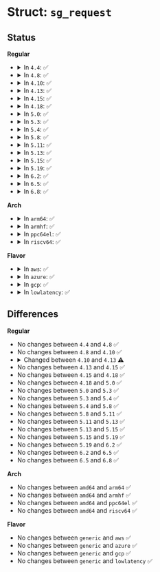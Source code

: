 # Struct: <code>sg_request</code>

## Status
<b>Regular</b>
<ul>
<li>
<details>
<summary>In <code>4.4</code>: ✅</summary>

```c
struct sg_request {
    struct sg_request *nextrp;
    struct sg_fd *parentfp;
    Sg_scatter_hold data;
    sg_io_hdr_t header;
    unsigned char sense_b[96];
    char res_used;
    char orphan;
    char sg_io_owned;
    char done;
    struct request *rq;
    struct bio *bio;
    struct execute_work ew;
};
```
</details>
</li>
<li>
<details>
<summary>In <code>4.8</code>: ✅</summary>

```c
struct sg_request {
    struct sg_request *nextrp;
    struct sg_fd *parentfp;
    Sg_scatter_hold data;
    sg_io_hdr_t header;
    unsigned char sense_b[96];
    char res_used;
    char orphan;
    char sg_io_owned;
    char done;
    struct request *rq;
    struct bio *bio;
    struct execute_work ew;
};
```
</details>
</li>
<li>
<details>
<summary>In <code>4.10</code>: ✅</summary>

```c
struct sg_request {
    struct sg_request *nextrp;
    struct sg_fd *parentfp;
    Sg_scatter_hold data;
    sg_io_hdr_t header;
    unsigned char sense_b[96];
    char res_used;
    char orphan;
    char sg_io_owned;
    char done;
    struct request *rq;
    struct bio *bio;
    struct execute_work ew;
};
```
</details>
</li>
<li>
<details>
<summary>In <code>4.13</code>: ✅</summary>

```c
struct sg_request {
    struct list_head entry;
    struct sg_fd *parentfp;
    Sg_scatter_hold data;
    sg_io_hdr_t header;
    unsigned char sense_b[96];
    char res_used;
    char orphan;
    char sg_io_owned;
    char done;
    struct request *rq;
    struct bio *bio;
    struct execute_work ew;
};
```
</details>
</li>
<li>
<details>
<summary>In <code>4.15</code>: ✅</summary>

```c
struct sg_request {
    struct list_head entry;
    struct sg_fd *parentfp;
    Sg_scatter_hold data;
    sg_io_hdr_t header;
    unsigned char sense_b[96];
    char res_used;
    char orphan;
    char sg_io_owned;
    char done;
    struct request *rq;
    struct bio *bio;
    struct execute_work ew;
};
```
</details>
</li>
<li>
<details>
<summary>In <code>4.18</code>: ✅</summary>

```c
struct sg_request {
    struct list_head entry;
    struct sg_fd *parentfp;
    Sg_scatter_hold data;
    sg_io_hdr_t header;
    unsigned char sense_b[96];
    char res_used;
    char orphan;
    char sg_io_owned;
    char done;
    struct request *rq;
    struct bio *bio;
    struct execute_work ew;
};
```
</details>
</li>
<li>
<details>
<summary>In <code>5.0</code>: ✅</summary>

```c
struct sg_request {
    struct list_head entry;
    struct sg_fd *parentfp;
    Sg_scatter_hold data;
    sg_io_hdr_t header;
    unsigned char sense_b[96];
    char res_used;
    char orphan;
    char sg_io_owned;
    char done;
    struct request *rq;
    struct bio *bio;
    struct execute_work ew;
};
```
</details>
</li>
<li>
<details>
<summary>In <code>5.3</code>: ✅</summary>

```c
struct sg_request {
    struct list_head entry;
    struct sg_fd *parentfp;
    Sg_scatter_hold data;
    sg_io_hdr_t header;
    unsigned char sense_b[96];
    char res_used;
    char orphan;
    char sg_io_owned;
    char done;
    struct request *rq;
    struct bio *bio;
    struct execute_work ew;
};
```
</details>
</li>
<li>
<details>
<summary>In <code>5.4</code>: ✅</summary>

```c
struct sg_request {
    struct list_head entry;
    struct sg_fd *parentfp;
    Sg_scatter_hold data;
    sg_io_hdr_t header;
    unsigned char sense_b[96];
    char res_used;
    char orphan;
    char sg_io_owned;
    char done;
    struct request *rq;
    struct bio *bio;
    struct execute_work ew;
};
```
</details>
</li>
<li>
<details>
<summary>In <code>5.8</code>: ✅</summary>

```c
struct sg_request {
    struct list_head entry;
    struct sg_fd *parentfp;
    Sg_scatter_hold data;
    sg_io_hdr_t header;
    unsigned char sense_b[96];
    char res_used;
    char orphan;
    char sg_io_owned;
    char done;
    struct request *rq;
    struct bio *bio;
    struct execute_work ew;
};
```
</details>
</li>
<li>
<details>
<summary>In <code>5.11</code>: ✅</summary>

```c
struct sg_request {
    struct list_head entry;
    struct sg_fd *parentfp;
    Sg_scatter_hold data;
    sg_io_hdr_t header;
    unsigned char sense_b[96];
    char res_used;
    char orphan;
    char sg_io_owned;
    char done;
    struct request *rq;
    struct bio *bio;
    struct execute_work ew;
};
```
</details>
</li>
<li>
<details>
<summary>In <code>5.13</code>: ✅</summary>

```c
struct sg_request {
    struct list_head entry;
    struct sg_fd *parentfp;
    Sg_scatter_hold data;
    sg_io_hdr_t header;
    unsigned char sense_b[96];
    char res_used;
    char orphan;
    char sg_io_owned;
    char done;
    struct request *rq;
    struct bio *bio;
    struct execute_work ew;
};
```
</details>
</li>
<li>
<details>
<summary>In <code>5.15</code>: ✅</summary>

```c
struct sg_request {
    struct list_head entry;
    struct sg_fd *parentfp;
    Sg_scatter_hold data;
    sg_io_hdr_t header;
    unsigned char sense_b[96];
    char res_used;
    char orphan;
    char sg_io_owned;
    char done;
    struct request *rq;
    struct bio *bio;
    struct execute_work ew;
};
```
</details>
</li>
<li>
<details>
<summary>In <code>5.19</code>: ✅</summary>

```c
struct sg_request {
    struct list_head entry;
    struct sg_fd *parentfp;
    Sg_scatter_hold data;
    sg_io_hdr_t header;
    unsigned char sense_b[96];
    char res_used;
    char orphan;
    char sg_io_owned;
    char done;
    struct request *rq;
    struct bio *bio;
    struct execute_work ew;
};
```
</details>
</li>
<li>
<details>
<summary>In <code>6.2</code>: ✅</summary>

```c
struct sg_request {
    struct list_head entry;
    struct sg_fd *parentfp;
    Sg_scatter_hold data;
    sg_io_hdr_t header;
    unsigned char sense_b[96];
    char res_used;
    char orphan;
    char sg_io_owned;
    char done;
    struct request *rq;
    struct bio *bio;
    struct execute_work ew;
};
```
</details>
</li>
<li>
<details>
<summary>In <code>6.5</code>: ✅</summary>

```c
struct sg_request {
    struct list_head entry;
    struct sg_fd *parentfp;
    Sg_scatter_hold data;
    sg_io_hdr_t header;
    unsigned char sense_b[96];
    char res_used;
    char orphan;
    char sg_io_owned;
    char done;
    struct request *rq;
    struct bio *bio;
    struct execute_work ew;
};
```
</details>
</li>
<li>
<details>
<summary>In <code>6.8</code>: ✅</summary>

```c
struct sg_request {
    struct list_head entry;
    struct sg_fd *parentfp;
    Sg_scatter_hold data;
    sg_io_hdr_t header;
    unsigned char sense_b[96];
    char res_used;
    char orphan;
    char sg_io_owned;
    char done;
    struct request *rq;
    struct bio *bio;
    struct execute_work ew;
};
```
</details>
</li>
</ul>
<b>Arch</b>
<ul>
<li>
<details>
<summary>In <code>arm64</code>: ✅</summary>

```c
struct sg_request {
    struct list_head entry;
    struct sg_fd *parentfp;
    Sg_scatter_hold data;
    sg_io_hdr_t header;
    unsigned char sense_b[96];
    char res_used;
    char orphan;
    char sg_io_owned;
    char done;
    struct request *rq;
    struct bio *bio;
    struct execute_work ew;
};
```
</details>
</li>
<li>
<details>
<summary>In <code>armhf</code>: ✅</summary>

```c
struct sg_request {
    struct list_head entry;
    struct sg_fd *parentfp;
    Sg_scatter_hold data;
    sg_io_hdr_t header;
    unsigned char sense_b[96];
    char res_used;
    char orphan;
    char sg_io_owned;
    char done;
    struct request *rq;
    struct bio *bio;
    struct execute_work ew;
};
```
</details>
</li>
<li>
<details>
<summary>In <code>ppc64el</code>: ✅</summary>

```c
struct sg_request {
    struct list_head entry;
    struct sg_fd *parentfp;
    Sg_scatter_hold data;
    sg_io_hdr_t header;
    unsigned char sense_b[96];
    char res_used;
    char orphan;
    char sg_io_owned;
    char done;
    struct request *rq;
    struct bio *bio;
    struct execute_work ew;
};
```
</details>
</li>
<li>
<details>
<summary>In <code>riscv64</code>: ✅</summary>

```c
struct sg_request {
    struct list_head entry;
    struct sg_fd *parentfp;
    Sg_scatter_hold data;
    sg_io_hdr_t header;
    unsigned char sense_b[96];
    char res_used;
    char orphan;
    char sg_io_owned;
    char done;
    struct request *rq;
    struct bio *bio;
    struct execute_work ew;
};
```
</details>
</li>
</ul>
<b>Flavor</b>
<ul>
<li>
<details>
<summary>In <code>aws</code>: ✅</summary>

```c
struct sg_request {
    struct list_head entry;
    struct sg_fd *parentfp;
    Sg_scatter_hold data;
    sg_io_hdr_t header;
    unsigned char sense_b[96];
    char res_used;
    char orphan;
    char sg_io_owned;
    char done;
    struct request *rq;
    struct bio *bio;
    struct execute_work ew;
};
```
</details>
</li>
<li>
<details>
<summary>In <code>azure</code>: ✅</summary>

```c
struct sg_request {
    struct list_head entry;
    struct sg_fd *parentfp;
    Sg_scatter_hold data;
    sg_io_hdr_t header;
    unsigned char sense_b[96];
    char res_used;
    char orphan;
    char sg_io_owned;
    char done;
    struct request *rq;
    struct bio *bio;
    struct execute_work ew;
};
```
</details>
</li>
<li>
<details>
<summary>In <code>gcp</code>: ✅</summary>

```c
struct sg_request {
    struct list_head entry;
    struct sg_fd *parentfp;
    Sg_scatter_hold data;
    sg_io_hdr_t header;
    unsigned char sense_b[96];
    char res_used;
    char orphan;
    char sg_io_owned;
    char done;
    struct request *rq;
    struct bio *bio;
    struct execute_work ew;
};
```
</details>
</li>
<li>
<details>
<summary>In <code>lowlatency</code>: ✅</summary>

```c
struct sg_request {
    struct list_head entry;
    struct sg_fd *parentfp;
    Sg_scatter_hold data;
    sg_io_hdr_t header;
    unsigned char sense_b[96];
    char res_used;
    char orphan;
    char sg_io_owned;
    char done;
    struct request *rq;
    struct bio *bio;
    struct execute_work ew;
};
```
</details>
</li>
</ul>

## Differences
<b>Regular</b>
<ul>
<li>
No changes between <code>4.4</code> and <code>4.8</code> ✅
</li>
<li>
No changes between <code>4.8</code> and <code>4.10</code> ✅
</li>
<li>
<details>
<summary>Changed between <code>4.10</code> and <code>4.13</code> ⚠️</summary>
<ul>
<li>
<b>Field added. </b>
<code>struct list_head entry</code>
</li>
<li>
<b>Field removed. </b>
<code>struct sg_request *nextrp</code>
</li>
</ul>
</details>
</li>
<li>
No changes between <code>4.13</code> and <code>4.15</code> ✅
</li>
<li>
No changes between <code>4.15</code> and <code>4.18</code> ✅
</li>
<li>
No changes between <code>4.18</code> and <code>5.0</code> ✅
</li>
<li>
No changes between <code>5.0</code> and <code>5.3</code> ✅
</li>
<li>
No changes between <code>5.3</code> and <code>5.4</code> ✅
</li>
<li>
No changes between <code>5.4</code> and <code>5.8</code> ✅
</li>
<li>
No changes between <code>5.8</code> and <code>5.11</code> ✅
</li>
<li>
No changes between <code>5.11</code> and <code>5.13</code> ✅
</li>
<li>
No changes between <code>5.13</code> and <code>5.15</code> ✅
</li>
<li>
No changes between <code>5.15</code> and <code>5.19</code> ✅
</li>
<li>
No changes between <code>5.19</code> and <code>6.2</code> ✅
</li>
<li>
No changes between <code>6.2</code> and <code>6.5</code> ✅
</li>
<li>
No changes between <code>6.5</code> and <code>6.8</code> ✅
</li>
</ul>
<b>Arch</b>
<ul>
<li>
No changes between <code>amd64</code> and <code>arm64</code> ✅
</li>
<li>
No changes between <code>amd64</code> and <code>armhf</code> ✅
</li>
<li>
No changes between <code>amd64</code> and <code>ppc64el</code> ✅
</li>
<li>
No changes between <code>amd64</code> and <code>riscv64</code> ✅
</li>
</ul>
<b>Flavor</b>
<ul>
<li>
No changes between <code>generic</code> and <code>aws</code> ✅
</li>
<li>
No changes between <code>generic</code> and <code>azure</code> ✅
</li>
<li>
No changes between <code>generic</code> and <code>gcp</code> ✅
</li>
<li>
No changes between <code>generic</code> and <code>lowlatency</code> ✅
</li>
</ul>

